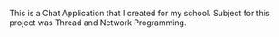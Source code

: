 This is a Chat Application that I created for my school.
Subject for this project was Thread and Network Programming.
